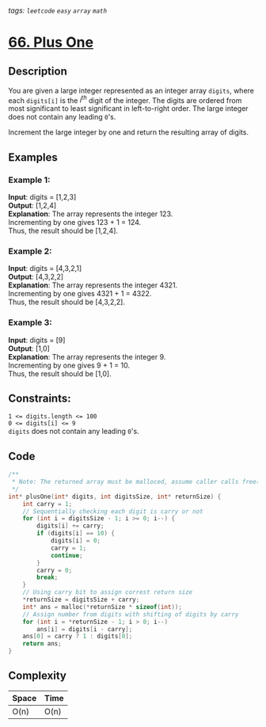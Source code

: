 ###### tags: `leetcode` `easy` `array` `math`  
# [66. Plus One](https://leetcode.com/problems/plus-one/)  
## Description  
You are given a large integer represented as an integer array `digits`, where each `digits[i]` is the $i^{th}$ digit of the integer. The digits are ordered from most significant to least significant in left-to-right order. The large integer does not contain any leading `0`'s.  

Increment the large integer by one and return the resulting array of digits.  

## Examples
### Example 1:
**Input**: digits = [1,2,3]  
**Output**: [1,2,4]  
**Explanation**: The array represents the integer 123.  
Incrementing by one gives 123 + 1 = 124.  
Thus, the result should be [1,2,4].  

### Example 2:
**Input**: digits = [4,3,2,1]  
**Output**: [4,3,2,2]  
**Explanation**: The array represents the integer 4321.  
Incrementing by one gives 4321 + 1 = 4322.  
Thus, the result should be [4,3,2,2].  

### Example 3:
**Input**: digits = [9]  
**Output**: [1,0]  
**Explanation**: The array represents the integer 9.  
Incrementing by one gives 9 + 1 = 10.  
Thus, the result should be [1,0].  

## Constraints:
`1 <= digits.length <= 100`  
`0 <= digits[i] <= 9`  
`digits` does not contain any leading `0`'s.  

## Code
```c
/**
 * Note: The returned array must be malloced, assume caller calls free().
 */
int* plusOne(int* digits, int digitsSize, int* returnSize) {
    int carry = 1;
    // Sequentially checking each digit is carry or not
    for (int i = digitsSize - 1; i >= 0; i--) {
        digits[i] += carry;
        if (digits[i] == 10) {
            digits[i] = 0;
            carry = 1;
            continue;
        }
        carry = 0;
        break;
    }
    // Using carry bit to assign correst return size
    *returnSize = digitsSize + carry;
    int* ans = malloc(*returnSize * sizeof(int));
    // Assign number from digits with shifting of digits by carry
    for (int i = *returnSize - 1; i > 0; i--)
        ans[i] = digits[i - carry];
    ans[0] = carry ? 1 : digits[0];
    return ans;
}
```
## Complexity
|Space|Time|
|-    |-   |
|O(n) |O(n)|